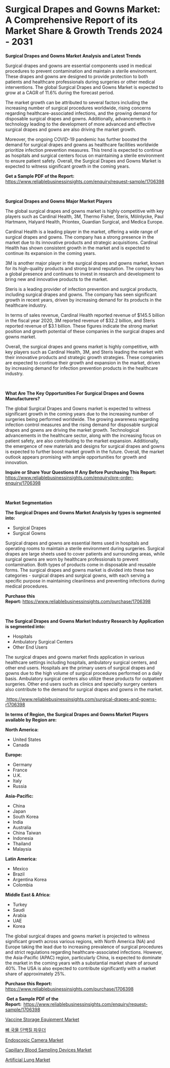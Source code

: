 <p><h1>Surgical Drapes and Gowns Market: A Comprehensive Report of its Market Share & Growth Trends 2024 - 2031</h1></p><p><strong>Surgical Drapes and Gowns Market Analysis and Latest Trends</strong></p>
<p><p>Surgical drapes and gowns are essential components used in medical procedures to prevent contamination and maintain a sterile environment. These drapes and gowns are designed to provide protection to both patients and healthcare professionals during surgeries or other medical interventions. The global Surgical Drapes and Gowns Market is expected to grow at a CAGR of 11.6% during the forecast period.</p><p>The market growth can be attributed to several factors including the increasing number of surgical procedures worldwide, rising concerns regarding healthcare-associated infections, and the growing demand for disposable surgical drapes and gowns. Additionally, advancements in technology leading to the development of more advanced and effective surgical drapes and gowns are also driving the market growth.</p><p>Moreover, the ongoing COVID-19 pandemic has further boosted the demand for surgical drapes and gowns as healthcare facilities worldwide prioritize infection prevention measures. This trend is expected to continue as hospitals and surgical centers focus on maintaining a sterile environment to ensure patient safety. Overall, the Surgical Drapes and Gowns Market is expected to witness significant growth in the coming years.</p></p>
<p><strong>Get a Sample PDF of the Report:&nbsp;</strong> <a href="https://www.reliablebusinessinsights.com/enquiry/request-sample/1706398">https://www.reliablebusinessinsights.com/enquiry/request-sample/1706398</a></p>
<p>&nbsp;</p>
<p><strong>Surgical Drapes and Gowns Major Market Players</strong></p>
<p><p>The global surgical drapes and gowns market is highly competitive with key players such as Cardinal Health, 3M, Thermo Fisher, Steris, Mölnlycke, Paul Hartmann, Halyard Health, Priontex, Guardian Surgical, and Medica Europe. </p><p>Cardinal Health is a leading player in the market, offering a wide range of surgical drapes and gowns. The company has a strong presence in the market due to its innovative products and strategic acquisitions. Cardinal Health has shown consistent growth in the market and is expected to continue its expansion in the coming years.</p><p>3M is another major player in the surgical drapes and gowns market, known for its high-quality products and strong brand reputation. The company has a global presence and continues to invest in research and development to bring new and innovative products to the market.</p><p>Steris is a leading provider of infection prevention and surgical products, including surgical drapes and gowns. The company has seen significant growth in recent years, driven by increasing demand for its products in the healthcare industry.</p><p>In terms of sales revenue, Cardinal Health reported revenue of $145.5 billion in the fiscal year 2020, 3M reported revenue of $32.2 billion, and Steris reported revenue of $3.1 billion. These figures indicate the strong market position and growth potential of these companies in the surgical drapes and gowns market.</p><p>Overall, the surgical drapes and gowns market is highly competitive, with key players such as Cardinal Health, 3M, and Steris leading the market with their innovative products and strategic growth strategies. These companies are expected to continue their growth and expansion in the market, driven by increasing demand for infection prevention products in the healthcare industry.</p></p>
<p>&nbsp;</p>
<p><strong>What Are The Key Opportunities For Surgical Drapes and Gowns Manufacturers?</strong></p>
<p><p>The global Surgical Drapes and Gowns market is expected to witness significant growth in the coming years due to the increasing number of surgeries being performed worldwide. The growing awareness regarding infection control measures and the rising demand for disposable surgical drapes and gowns are driving the market growth. Technological advancements in the healthcare sector, along with the increasing focus on patient safety, are also contributing to the market expansion. Additionally, the emergence of new materials and designs for surgical drapes and gowns is expected to further boost market growth in the future. Overall, the market outlook appears promising with ample opportunities for growth and innovation.</p></p>
<p><strong>Inquire or Share Your Questions If Any Before Purchasing This Report:</strong> <a href="https://www.reliablebusinessinsights.com/enquiry/pre-order-enquiry/1706398">https://www.reliablebusinessinsights.com/enquiry/pre-order-enquiry/1706398</a></p>
<p>&nbsp;</p>
<p><strong>Market Segmentation</strong></p>
<p><strong>The Surgical Drapes and Gowns Market Analysis by types is segmented into:</strong></p>
<p><ul><li>Surgical Drapes</li><li>Surgical Gowns</li></ul></p>
<p><p>Surgical drapes and gowns are essential items used in hospitals and operating rooms to maintain a sterile environment during surgeries. Surgical drapes are large sheets used to cover patients and surrounding areas, while surgical gowns are worn by healthcare professionals to prevent contamination. Both types of products come in disposable and reusable forms. The surgical drapes and gowns market is divided into these two categories - surgical drapes and surgical gowns, with each serving a specific purpose in maintaining cleanliness and preventing infections during medical procedures.</p></p>
<p><strong>Purchase this Report:&nbsp;</strong><a href="https://www.reliablebusinessinsights.com/purchase/1706398">https://www.reliablebusinessinsights.com/purchase/1706398</a></p>
<p>&nbsp;</p>
<p><strong>The Surgical Drapes and Gowns Market Industry Research by Application is segmented into:</strong></p>
<p><ul><li>Hospitals</li><li>Ambulatory Surgical Centers</li><li>Other End Users</li></ul></p>
<p><p>The surgical drapes and gowns market finds application in various healthcare settings including hospitals, ambulatory surgical centers, and other end users. Hospitals are the primary users of surgical drapes and gowns due to the high volume of surgical procedures performed on a daily basis. Ambulatory surgical centers also utilize these products for outpatient surgeries. Other end users such as clinics and specialty surgery centers also contribute to the demand for surgical drapes and gowns in the market.</p></p>
<p><a href="https://www.reliablebusinessinsights.com/surgical-drapes-and-gowns-r1706398">&nbsp;https://www.reliablebusinessinsights.com/surgical-drapes-and-gowns-r1706398</a></p>
<p><strong>In terms of Region, the Surgical Drapes and Gowns Market Players available by Region are:</strong></p>
<p>
    <p> <strong> North America: </strong>
        <ul>
            <li>United States</li>
            <li>Canada</li>
        </ul>
        </p> 
    <p> <strong> Europe: </strong>
        <ul>
            <li>Germany</li>
            <li>France</li>
            <li>U.K.</li>
            <li>Italy</li>
            <li>Russia</li>
        </ul>
        </p> 
    <p> <strong> Asia-Pacific: </strong>
        <ul>
            <li>China</li>
            <li>Japan</li>
            <li>South Korea</li>
            <li>India</li>
            <li>Australia</li>
            <li>China Taiwan</li>
            <li>Indonesia</li>
            <li>Thailand</li>
            <li>Malaysia</li>
        </ul>
        </p> 
    <p> <strong> Latin America: </strong>
        <ul>
            <li>Mexico</li>
            <li>Brazil</li>
            <li>Argentina Korea</li>
            <li>Colombia</li>
        </ul>
        </p> 
    <p> <strong> Middle East & Africa: </strong>
        <ul>
            <li>Turkey</li>
            <li>Saudi</li>
            <li>Arabia</li>
            <li>UAE</li>
            <li>Korea</li>
        </ul>
    </p>
    </p>
<p><p>The global surgical drapes and gowns market is projected to witness significant growth across various regions, with North America (NA) and Europe taking the lead due to increasing prevalence of surgical procedures and strict regulations regarding healthcare-associated infections. However, the Asia-Pacific (APAC) region, particularly China, is expected to dominate the market in the coming years with a substantial market share of around 40%. The USA is also expected to contribute significantly with a market share of approximately 25%.</p></p>
<p><strong>Purchase this Report: </strong><a href="https://www.reliablebusinessinsights.com/purchase/1706398">https://www.reliablebusinessinsights.com/purchase/1706398</a></p>
<p>&nbsp;<strong>Get a Sample PDF of the Report:&nbsp;&nbsp;</strong><a href="https://www.reliablebusinessinsights.com/enquiry/request-sample/1706398">https://www.reliablebusinessinsights.com/enquiry/request-sample/1706398</a></p>
<p><strong></strong></p>
<p><p><a href="https://github.com/lbird53714/Market-Research-Report-List-5/blob/main/vaccine-storage-equipment-market.md">Vaccine Storage Equipment Market</a></p><p><a href="https://github.com/hzumrdvas204296/Market-Research-Report-List-3/blob/main/640466074658.md">뼈 국물 단백질 파우더</a></p><p><a href="https://github.com/ohumlzho95/Market-Research-Report-List-1/blob/main/endoscopic-camera-market.md">Endoscopic Camera Market</a></p><p><a href="https://github.com/dringals/Market-Research-Report-List-5/blob/main/capillary-blood-sampling-devices-market.md">Capillary Blood Sampling Devices Market</a></p><p><a href="https://github.com/lizaRempel/Market-Research-Report-List-1/blob/main/artificial-lung-market.md">Artificial Lung Market</a></p></p>